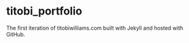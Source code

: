 # titobi_portfolio
The first iteration of titobiwilliams.com built with Jekyll and hosted with GitHub.

